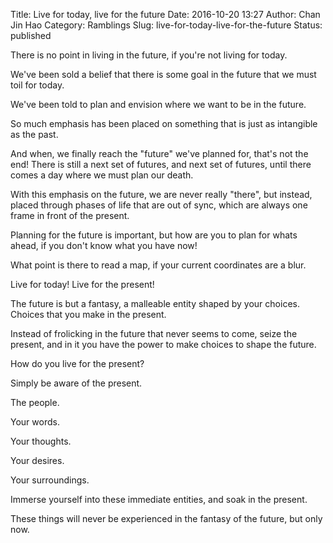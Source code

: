 Title: Live for today, live for the future
Date: 2016-10-20 13:27
Author: Chan Jin Hao
Category: Ramblings
Slug: live-for-today-live-for-the-future
Status: published

There is no point in living in the future, if you're not living for today.

We've been sold a belief that there is some goal in the future that we must toil for today.

We've been told to plan and envision where we want to be in the future.

So much emphasis has been placed on something that is just as intangible as the past.

And when, we finally reach the "future" we've planned for, that's not the end! There is still a next set of futures, and next set of futures, until there comes a day where we must plan our death.

With this emphasis on the future, we are never really "there", but instead, placed through phases of life that are out of sync, which are always one frame in front of the present.

Planning for the future is important, but how are you to plan for whats ahead, if you don't know what you have now!

What point is there to read a map, if your current coordinates are a blur.

Live for today! Live for the present!

The future is but a fantasy, a malleable entity shaped by your choices. Choices that you make in the present.

Instead of frolicking in the future that never seems to come, seize the present, and in it you have the power to make choices to shape the future.

How do you live for the present?

Simply be aware of the present.

The people.

Your words.

Your thoughts.

Your desires.

Your surroundings.

Immerse yourself into these immediate entities, and soak in the present.

These things will never be experienced in the fantasy of the future, but only now.
